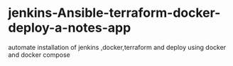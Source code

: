 # jenkins-Ansible-terraform-docker-deploy-a-notes-app
automate installation of jenkins ,docker,terraform and deploy using docker and docker compose
